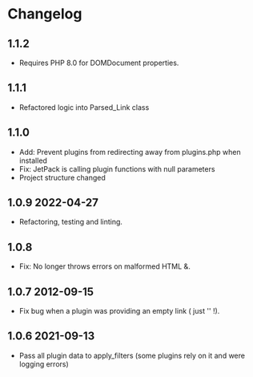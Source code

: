 # Changelog

## 1.1.2

* Requires PHP 8.0 for DOMDocument properties.

## 1.1.1

* Refactored logic into Parsed_Link class

## 1.1.0

* Add: Prevent plugins from redirecting away from plugins.php when installed
* Fix: JetPack is calling plugin functions with null parameters
* Project structure changed

## 1.0.9 2022-04-27

* Refactoring, testing and linting.

## 1.0.8

* Fix: No longer throws errors on malformed HTML &.

## 1.0.7 2012-09-15

* Fix bug when a plugin was providing an empty link ( just '' !).

## 1.0.6 2021-09-13

* Pass all plugin data to apply_filters (some plugins rely on it and were logging errors)